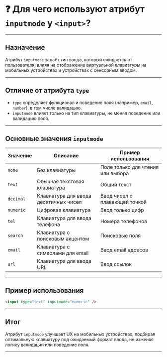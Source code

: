 # ❓ Для чего используют атрибут `inputmode` у `<input>`?

---

## Назначение

Атрибут `inputmode` задаёт тип ввода, который ожидается от пользователя, влияя на отображение виртуальной клавиатуры на мобильных устройствах и устройствах с сенсорным вводом.

---

## Отличие от атрибута `type`

- `type` определяет функционал и поведение поля (например, `email`, `number`), в том числе валидацию.
- `inputmode` влияет только на тип клавиатуры, не меняя поведение или валидацию поля.

---

## Основные значения `inputmode`

| Значение      | Описание                               | Пример использования                 |
|---------------|--------------------------------------|------------------------------------|
| `none`        | Без клавиатуры                       | Поле только для чтения или выбора  |
| `text`        | Обычная текстовая клавиатура         | Общий текст                        |
| `decimal`     | Клавиатура для ввода десятичных чисел| Ввод чисел с плавающей точкой      |
| `numeric`     | Цифровая клавиатура                  | Ввод только цифр                   |
| `tel`         | Клавиатура для ввода телефона        | Номера телефонов                  |
| `search`      | Клавиатура с поисковым акцентом      | Поисковые поля                   |
| `email`       | Клавиатура с символами для email     | Ввод email адресов                |
| `url`         | Клавиатура для ввода URL              | Ввод ссылок                      |

---

## Пример использования

```html
<input type="text" inputmode="numeric" />
```

---

## Итог

Атрибут `inputmode` улучшает UX на мобильных устройствах, подбирая оптимальную клавиатуру под ожидаемый формат ввода, не изменяя логику валидации или поведение поля.

---
